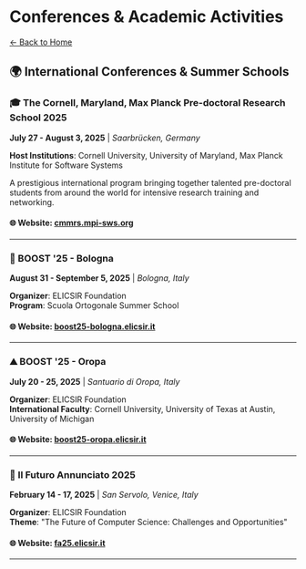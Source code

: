 # Conferences & Academic Activities

[← Back to Home](./README.md)

## 🌍 International Conferences & Summer Schools

### 🎓 The Cornell, Maryland, Max Planck Pre-doctoral Research School 2025
**July 27 - August 3, 2025** | *Saarbrücken, Germany*

**Host Institutions**: Cornell University, University of Maryland, Max Planck Institute for Software Systems

A prestigious international program bringing together talented pre-doctoral students from around the world for intensive research training and networking.

#### 🌐 **Website**: [cmmrs.mpi-sws.org](https://cmmrs.mpi-sws.org/)

---

### 🚀 BOOST '25 - Bologna
**August 31 - September 5, 2025** | *Bologna, Italy*

**Organizer**: ELICSIR Foundation  
**Program**: Scuola Ortogonale Summer School

#### 🌐 **Website**: [boost25-bologna.elicsir.it](https://boost25-bologna.elicsir.it/)

---

### ⛰️ BOOST '25 - Oropa
**July 20 - 25, 2025** | *Santuario di Oropa, Italy*

**Organizer**: ELICSIR Foundation  
**International Faculty**: Cornell University, University of Texas at Austin, University of Michigan

#### 🌐 **Website**: [boost25-oropa.elicsir.it](https://boost25-oropa.elicsir.it/)

---

### 🔮 Il Futuro Annunciato 2025
**February 14 - 17, 2025** | *San Servolo, Venice, Italy*

**Organizer**: ELICSIR Foundation  
**Theme**: "The Future of Computer Science: Challenges and Opportunities"

#### 🌐 **Website**: [fa25.elicsir.it](https://fa25.elicsir.it/)

---
